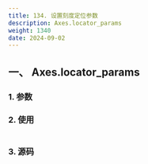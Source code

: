 ```yaml
---
title: 134. 设置刻度定位参数
description: Axes.locator_params
weight: 1340
date: 2024-09-02
---
```

<style>
th, td {
  border: 1px solid rgb(190, 190, 190);
}
</style>


## 一、 Axes.locator_params


### 1. 参数




### 2. 使用



```python


```


### 3. 源码
```python

```




